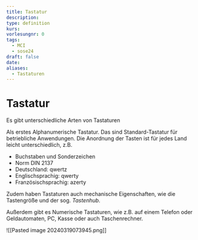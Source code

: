 ```yaml
---
title: Tastatur
description: 
type: definition
kurs: 
vorlesungnr: 0
tags:
  - MCI
  - sose24
draft: false
date: 
aliases:
  - Tastaturen
---
```

# Tastatur

Es gibt unterschiedliche Arten von Tastaturen

Als erstes Alphanumerische Tastatur. Das sind Standard-Tastatur für betriebliche Anwendungen. Die Anordnung der Tasten ist für jedes Land leicht unterschiedlich, z.B.

- Buchstaben und Sonderzeichen
- Norm DIN 2137
- Deutschland: qwertz
- Englischsprachig: qwerty
- Französischsprachig: azerty

Zudem haben Tastaturen auch mechanische Eigenschaften, wie die Tastengröße und der sog. *Tastenhub*.

Außerdem gibt es Numerische Tastaturen, wie z.B. auf einem Telefon oder Geldautomaten, PC, Kasse oder auch Taschenrechner.

![[Pasted image 20240319073945.png]]